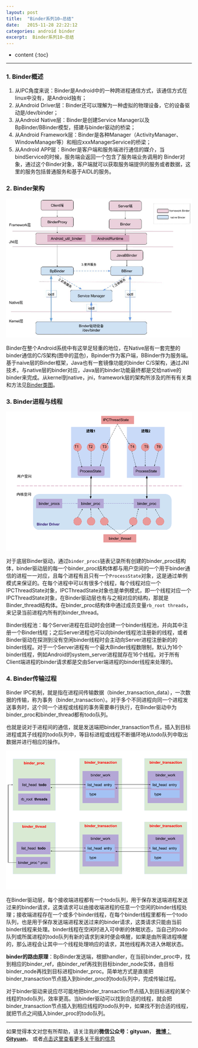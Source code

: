 ```yaml
---
layout: post
title:  "Binder系列10—总结"
date:   2015-11-28 22:22:12
categories: android binder
excerpt:  Binder系列10—总结
---
```


* content
{:toc}


---

### 1. Binder概述

1. 从IPC角度来说：Binder是Android中的一种跨进程通信方式，该通信方式在linux中没有，是Android独有；
2. 从Android Driver层：Binder还可以理解为一种虚拟的物理设备，它的设备驱动是/dev/binder；
3. 从Android Native层：Binder是创建Service Manager以及BpBinder/BBinder模型，搭建与binder驱动的桥梁；
4. 从Android Framework层：Binder是各种Manager（ActivityManager、WindowManager等）和相应xxxManagerService的桥梁；
5. 从Android APP层：Binder是客户端和服务端进行通信的媒介，当bindService的时候，服务端会返回一个包含了服务端业务调用的 Binder对象，通过这个Binder对象，客户端就可以获取服务端提供的服务或者数据，这里的服务包括普通服务和基于AIDL的服务。

### 2. Binder架构

![binder_arch](\images\binder\java_binder\java_binder.jpg)

Binder在整个Android系统中有这举足轻重的地位，在Native层有一套完整的binder通信的C/S架构(图中的蓝色)，Bpinder作为客户端，BBinder作为服务端。基于naive层的Binder框架，Java也有一套镜像功能的binder C/S架构，通过JNI技术，与native层的binder对应，Java层的binder功能最终都是交给native的binder来完成。从kernel到native，jni，framework层的架构所涉及的所有有关类和方法见[Binder类图](http://www.yuanhh.com/2015/11/21/binder-framework/#binder-1)。


### 3. Binder进程与线程


![binder_proc_relation](\images\binder\summary\binder_proc_relation.png)

对于底层Binder驱动，通过`binder_procs`链表记录所有创建的binder_proc结构体，binder驱动层的每一个binder_proc结构体都与用户空间的一个用于binder通信的进程一一对应，且每个进程有且只有一个`ProcessState`对象，这是通过单例模式来保证的。在每个进程中可以有很多个线程，每个线程对应一个IPCThreadState对象，IPCThreadState对象也是单例模式，即一个线程对应一个IPCThreadState对象，在Binder驱动层也有与之相对应的结构，那就是Binder_thread结构体。在binder_proc结构体中通过成员变量`rb_root threads`，来记录当前进程内所有的binder_thread。

Binder线程池：每个Server进程在启动时会创建一个binder线程池，并向其中注册一个Binder线程；之后Server进程也可以向binder线程池注册新的线程，或者Binder驱动在探测到没有空闲binder线程时会主动向Server进程注册新的的binder线程。对于一个Server进程有一个最大Binder线程数限制，默认为16个binder线程，例如Android的system_server进程就存在16个线程。对于所有Client端进程的binder请求都是交由Server端进程的binder线程来处理的。



### 4. Binder传输过程

Binder IPC机制，就是指在进程间传输数据（binder_transaction_data），一次数据的传输，称为事务（binder_transaction）。对于多个不同进程向同一个进程发送事务时，这个同一个进程或线程的事务需要串行执行，在Binder驱动中为binder_proc和binder_thread都有todo队列。

也就是说对于进程间的通信，就是发送端把binder_transaction节点，插入到目标进程或其子线程的todo队列中，等目标进程或线程不断循环地从todo队列中取出数据并进行相应的操作。


![binder_transaction](\images\binder\summary\binder_transaction.png)

在Binder驱动层，每个接收端进程都有一个todo队列，用于保存发送端进程发送过来的binder请求，这类请求可以由接收端进程的任意一个空闲的binder线程处理；接收端进程存在一个或多个binder线程，在每个binder线程里都有一个todo队列，也是用于保存发送端进程发送过来的binder请求，这类请求只能由当前binder线程来处理。binder线程在空闲时进入可中断的休眠状态，当自己的todo队列或所属进程的todo队列有新的请求到来时便会唤醒，如果是由所需进程唤醒的，那么进程会让其中一个线程处理响应的请求，其他线程再次进入休眠状态。

**binder的路由原理**：BpBinder发送端，根据handler，在当前binder_proc中，找到相应的binder_ref，由binder_ref再找到目标binder_node实体，由目标binder_node再找到目标进程binder_proc。简单地方式是直接把binder_transaction节点插入到binder_proc的todo队列中，完成传输过程。

对于binder驱动来说应尽可能地把binder_transaction节点插入到目标进程的某个线程的todo队列，效率更高。当binder驱动可以找到合适的线程，就会把binder_transaction节点插入到相应线程的todo队列中，如果找不到合适的线程，就把节点之间插入binder_proc的todo队列。


----------

如果觉得本文对您有所帮助，请关注我的**微信公众号：gityuan**， **[微博：Gityuan](http://weibo.com/gityuan)**。 或者[点击这里查看更多关于我的信息](http://www.yuanhh.com/about/)
